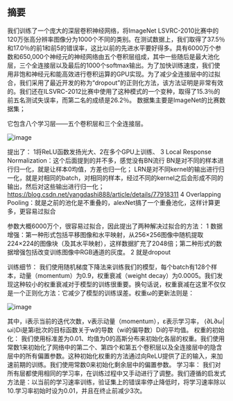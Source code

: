 ## 摘要
我们训练了一个庞大的深层卷积神经网络，将ImageNet LSVRC-2010比赛中的120万张高分辨率图像分为1000个不同的类别。在测试数据上，我们取得了37.5％和17.0％的前1和前5的错误率，这比以前的先进水平要好得多。具有6000万个参数和650,000个神经元的神经网络由五个卷积层组成，其中一些随后是最大池化层，三个全连接层以及最后的1000个softmax输出。为了加快训练速度，我们使用非饱和神经元和能高效进行卷积运算的GPU实现。为了减少全连接层中的过拟合，我们采用了最近开发的称为“dropout”的正则化方法，该方法证明是非常有效的。我们还在ILSVRC-2012比赛中使用了这种模式的一个变种，取得了15.3％的前五名测试失误率，而第二名的成绩是26.2％。
数据集主要是ImageNet的比赛数据集；

它包含八个学习层——五个卷积层和三个全连接层。

![image](https://github.com/BlackApple-LMZ/paper_learning/edit/main/2020/0909-0910-AlexNet-imagenet-classification-with-deep-convolutional-neural-networks/11.png)

提出了：
1将ReLU函数发扬光大、2在多个GPU上训练、
3 Local Response Normalization：这个后面提到的并不多，感觉没有BN流行
BN是对不同的样本进行归一化，就是让样本0均值，方差也归一化；
LRN是对不同kernel的输出进行归一化，就是对相同的batch，对相同的样本，经过不同的kernel之后会形成不同的输出，然后对这些输出进行归一化；
https://blog.csdn.net/yangdashi888/article/details/77918311
4 Overlapping Pooling：就是之前的池化是不重叠的，alexNet搞了一个重叠池化，这样计算更多，更容易过拟合

参数大概6000万个，很容易过拟合，因此提出了两种解决过拟合的方法：
1 数据增强：第一种形式包括平移图像和水平映射，从256×256图像中随机提取224×224的图像块（及其水平映射），这样数据扩充了2048倍；第二种形式的数据增强包括改变训练图像中RGB通道的灰度。
2 就是dropout

训练细节：
我们使用随机梯度下降法来训练我们的模型，每个batch有128个样本，动量（momentum）为0.9，权重衰减（weight decay）为0.0005。我们发现这种较小的权重衰减对于模型的训练很重要。换句话说，权重衰减在这里不仅仅是一个正则化方法：它减少了模型的训练误差。权重ω的更新法则是：

![image](https://github.com/BlackApple-LMZ/paper_learning/edit/main/2020/0909-0910-AlexNet-imagenet-classification-with-deep-convolutional-neural-networks/22.png)

其中，i表示当前的迭代次数，v表示动量（momentum），ε表示学习率， ⟨∂L∂ω|ωi⟩Di是第i批次的目标函数关于w的导数（wi的偏导数）Di的平均值。
权重的初始化：
我们使用标准差为0.01、均值为0的高斯分布来初始化各层的权重。我们使用常数1来初始化了网络中的第二个、第四个和第五个卷积层以及全连接层中的隐含层中的所有偏置参数。这种初始化权重的方法通过向ReLU提供了正的输入，来加速前期的训练。我们使用常数0来初始化剩余层中的偏置参数。
学习率：
我们对所有层都使用相同的学习率，在训练过程中又手动进行了调整。我们遵循的启发式方法是：以当前的学习速率训练，验证集上的错误率停止降低时，将学习速率除以10.学习率初始时设为0.01，并且在终止前减少3次。


